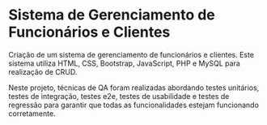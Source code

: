 # Sistema de Gerenciamento de Funcionários e Clientes

Criação de um sistema de gerenciamento de funcionários e clientes. Este sistema utiliza HTML, CSS, Bootstrap, JavaScript, PHP e MySQL para realização de CRUD.

Neste projeto, técnicas de QA foram realizadas abordando testes unitários, testes de integração, testes e2e, testes de usabilidade e testes de regressão para garantir que todas as funcionalidades estejam funcionando corretamente.
